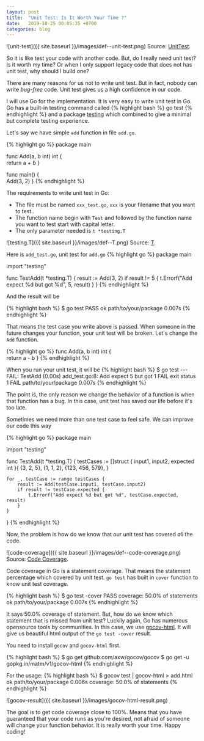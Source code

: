 ```yaml
---
layout: post
title:  "Unit Test: Is It Worth Your Time ?"
date:   2019-10-25 00:05:35 +0700
categories: blog
---
```


![unit-test]({{ site.baseurl }}/images/def--unit-test.png)
Source: [UnitTest](http://wiki.c2.com/?UnitTest).

So it is like test your code with another code. But, do I really need unit test? Is it worth my time? Or when I only support legacy code that does not has unit test, why should I build one?

There are many reasons for us not to write unit test. But in fact, nobody can write *bug-free* code. Unit test gives us a high confidence in our code.

I will use Go for the implementation. It is very easy to write unit test in Go. Go has a built-in testing command called {% highlight bash %} go test {% endhighlight %} and a package [testing](https://golang.org/pkg/testing) which combined to give a minimal but complete testing experience.

Let's say we have simple `add` function in file `add.go`.

{% highlight go %}
package main

func Add(a, b int) int {  
    return a + b
}

func main() {  
    Add(3, 2)
}
{% endhighlight %}

The requirements to write unit test in Go:

* The file must be named `xxx_test.go`, `xxx` is your filename that you want to test..
* The function name begin with `Test` and followed by the function name you want to test start with capital letter.
* The only parameter needed is `t *testing.T`

![testing.T]({{ site.baseurl }}/images/def--T.png)
Source: [T](https://golang.org/pkg/testing/#T).

Here is `add_test.go`, unit test for `add.go`
{% highlight go %}
package main

import "testing"

func TestAdd(t *testing.T) {
	result := Add(3, 2)
	if result != 5 {
		t.Errorf("Add expect %d but got %d", 5, result)
	}
}
{% endhighlight %}

And the result will be

{% highlight bash %}
$ go test
PASS
ok  	path/to/your/package	0.007s
{% endhighlight %}

That means the test case you write above is passed. When someone in the future changes your function, your unit test will be broken. Let's change the `Add` function.

{% highlight go %}
func Add(a, b int) int {  
    return a - b
}
{% endhighlight %}

When you run your unit test, it will be
{% highlight bash %}
$ go test
--- FAIL: TestAdd (0.00s)
	add_test.go:8: Add expect 5 but got 1
FAIL
exit status 1
FAIL  	path/to/your/package	0.007s
{% endhighlight %}

The point is, the only reason we change the behavior of a function is when that function has a bug. In this case, unit test has saved our life before it's too late.

Sometimes we need more than one test case to feel safe. We can improve our code this way

{% highlight go %}
package main

import "testing"

func TestAdd(t *testing.T) {
	testCases := []struct {
		input1, input2, expected int
	}{
		{3, 2, 5},
		{1, 1, 2},
		{123, 456, 579},
	}

	for _, testCase := range testCases {
		result := Add(testCase.input1, testCase.input2)
		if result != testCase.expected {
			t.Errorf("Add expect %d but got %d", testCase.expected, result)
		}
	}
}
{% endhighlight %}

Now, the problem is how do we know that our unit test has covered *all* the code. 

![code-coverage]({{ site.baseurl }}/images/def--code-coverage.png)
Source: [Code Coverage](http://wiki.c2.com/?CodeCoverage).

Code coverage in Go is a statement coverage. That means the statement percentage which covered by unit test. `go test` has built in `cover` function to know unit test coverage.

{% highlight bash %}
$ go test -cover
PASS
coverage: 50.0% of statements
ok  	path/to/your/package	0.007s
{% endhighlight %}

It says 50.0% coverage of statement. But, how do we know which statement that is missed from unit test? Luckily again, Go has numerous opensource tools by communities. In this case, we use [gocov-html](https://github.com/matm/gocov-html). It will give us beautiful html output of the `go test -cover` result.

You need to install `gocov` and `gocov-html` first.

{% highlight bash %}
$ go get github.com/axw/gocov/gocov
$ go get -u gopkg.in/matm/v1/gocov-html
{% endhighlight %}

For the usage:
{% highlight bash %}
$ gocov test | gocov-html > add.html
ok  	path/to/your/package	0.006s    coverage: 50.0% of statements
{% endhighlight %}

![gocov-result]({{ site.baseurl }}/images/gocov-html-result.png)

The goal is to get code coverage close to 100%. Means that you have guaranteed that your code runs as you're desired, not afraid of someone will change your function behavior. It is really worth your time. Happy coding!
